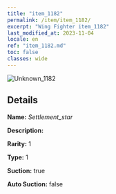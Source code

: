 ```yaml
---
title: "item_1182"
permalink: /item/item_1182/
excerpt: "Wing Fighter item_1182"
last_modified_at: 2023-11-04
locale: en
ref: "item_1182.md"
toc: false
classes: wide
---
```



 ![Unknown_1182](/images/item/Settlement_star_p.png)



## Details

 **Name:** *Settlement_star* 

 **Description:** 

 **Rarity:** 1 

 **Type:** 1 

 **Suction:** true 

 **Auto Suction:** false 


